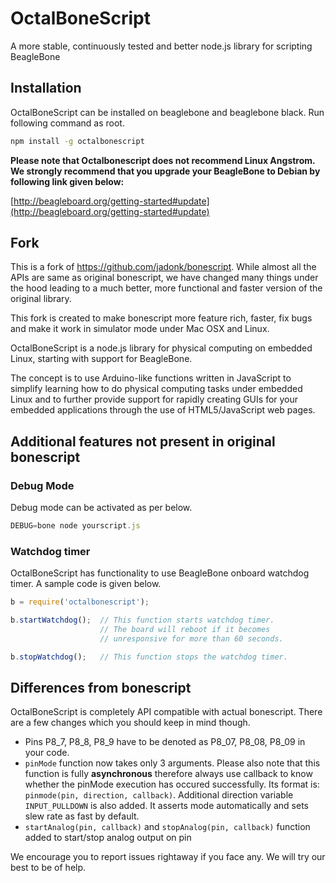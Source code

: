 OctalBoneScript
===============
A more stable, continuously tested and better node.js library for scripting BeagleBone

Installation
------------
OctalBoneScript can be installed on beaglebone and beaglebone black. Run following command as root.

````sh
npm install -g octalbonescript
````

__Please note that Octalbonescript does not recommend Linux Angstrom. We strongly recommend that you upgrade your BeagleBone to Debian by following link given below:__

[http://beagleboard.org/getting-started#update](http://beagleboard.org/getting-started#update)

Fork
----
This is a fork of https://github.com/jadonk/bonescript. While almost all the APIs are 
same as original bonescript, we have changed many things under the hood leading to a much better, more functional and faster version of the original library. 

This fork is created to make bonescript more feature rich, faster, fix bugs and make it work in 
simulator mode under Mac OSX and Linux.

OctalBoneScript is a node.js library for physical computing on embedded Linux,
starting with support for BeagleBone.

The concept is to use Arduino-like functions written in JavaScript to
simplify learning how to do physical computing tasks under embedded Linux
and to further provide support for rapidly creating GUIs for your embedded
applications through the use of HTML5/JavaScript web pages.

Additional features not present in original bonescript
------------------------------------------------------

### Debug Mode
Debug mode can be activated as per below.

```JavaScript
DEBUG=bone node yourscript.js
```

### Watchdog timer

OctalBoneScript has functionality to use BeagleBone onboard watchdog timer. A sample code is given below.

```JavaScript
b = require('octalbonescript');

b.startWatchdog(); 	// This function starts watchdog timer. 
					// The board will reboot if it becomes
					// unresponsive for more than 60 seconds.

b.stopWatchdog();	// This function stops the watchdog timer.
```

Differences from bonescript
-------------------------
OctalBoneScript is completely API compatible with actual bonescript. There are a few changes which you should keep in mind though.

* Pins P8_7, P8_8, P8_9 have to be denoted as P8_07, P8_08, P8_09 in your code.
* ```pinMode``` function now takes only 3 arguments. Please also note that this function is fully __asynchronous__ therefore always use callback to know whether the pinMode execution has occured successfully. Its format is: ```pinmode(pin, direction, callback)```. Additional direction variable ```INPUT_PULLDOWN``` is also added. It asserts mode automatically and sets slew rate as fast by default.
* ```startAnalog(pin, callback)``` and ```stopAnalog(pin, callback)``` function added to start/stop analog output on pin

We encourage you to report issues rightaway if you face any. We will try our best to be of help.
